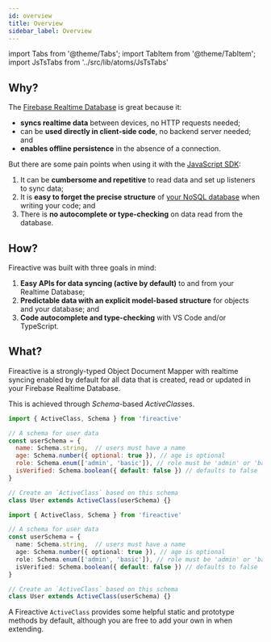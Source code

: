 ```yaml
---
id: overview
title: Overview
sidebar_label: Overview
---
```


import Tabs from '@theme/Tabs';
import TabItem from '@theme/TabItem';
import JsTsTabs from '../src/lib/atoms/JsTsTabs'

## Why?

The [Firebase Realtime Database](https://firebase.google.com/docs/database) is great because it:

- **syncs realtime data** between devices, no HTTP requests needed;
- can be **used directly in client-side code**, no backend server needed; and
- **enables offline persistence** in the absence of a connection.

But there are some pain points when using it with the [JavaScript SDK](https://firebase.google.com/docs/reference/js):

1. It can be **cumbersome and repetitive** to read data and set up listeners to sync data;
2. It is **easy to forget the precise structure** of [your NoSQL database](https://firebase.google.com/docs/database/web/structure-data) when writing your code; and
3. There is **no autocomplete or type-checking** on data read from the database.

## How?

Fireactive was built with three goals in mind:

1. **Easy APIs for data syncing (active by default)** to and from your Realtime Database;
2. **Predictable data with an explicit model-based structure** for objects and your database; and
3. **Code autocomplete and type-checking** with VS Code and/or TypeScript.

## What?

Fireactive is a strongly-typed Object Document Mapper with realtime syncing enabled by default for all data that is created, read or updated in your Firebase Realtime Database.

This is achieved through *Schema*-based *ActiveClass*es.

<JsTsTabs>
<TabItem value="js">

```js
import { ActiveClass, Schema } from 'fireactive'

// A schema for user data
const userSchema = {
  name: Schema.string,  // users must have a name
  age: Schema.number({ optional: true }), // age is optional
  role: Schema.enum(['admin', 'basic']), // role must be 'admin' or 'basic'
  isVerified: Schema.boolean({ default: false }) // defaults to false
}

// Create an `ActiveClass` based on this schema
class User extends ActiveClass(userSchema) {}
```

</TabItem>
<TabItem value="ts">

```ts
import { ActiveClass, Schema } from 'fireactive'

// A schema for user data
const userSchema = {
  name: Schema.string,  // users must have a name
  age: Schema.number({ optional: true }), // age is optional
  role: Schema.enum(['admin', 'basic']), // role must be 'admin' or 'basic'
  isVerified: Schema.boolean({ default: false }) // defaults to false
}

// Create an `ActiveClass` based on this schema
class User extends ActiveClass(userSchema) {}
```

</TabItem>
</JsTsTabs>

A Fireactive `ActiveClass` provides some helpful static and prototype methods by default, although you are free to add your own in when extending.


